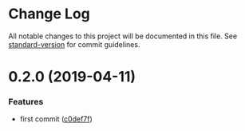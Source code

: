 # Change Log

All notable changes to this project will be documented in this file. See [standard-version](https://github.com/conventional-changelog/standard-version) for commit guidelines.

# 0.2.0 (2019-04-11)


### Features

* first commit ([c0def7f](https://git.100tal.com/jituan_kaifangpingtai_mofaxiao_ms-fe/vue-preset-pc/commits/c0def7f))
